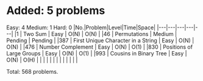 # Added: 5 problems
Easy: 4
Medium: 1
Hard: 0
|No.|Problem|Level|Time|Space|
|---|---|---|---|---|
|1 | Two Sum | Easy | O(N) | O(N) |
|46 | Permutations | Medium | Pending | Pending |
|387 | First Unique Character in a String | Easy | O(N) | O(N) |
|476 | Number Complement | Easy | O(N) | O(1) |
|830 | Positions of Large Groups | Easy | O(N) | O(1) |
|993 | Cousins in Binary Tree | Easy | O(N) | O(H) |
| | | | | |
| | | | | |

Total: 568 problems. 
